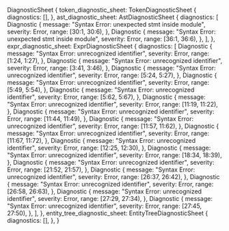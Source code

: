 DiagnosticSheet {
    token_diagnostic_sheet: TokenDiagnosticSheet {
        diagnostics: [],
    },
    ast_diagnostic_sheet: AstDiagnosticSheet {
        diagnostics: [
            Diagnostic {
                message: "Syntax Error: unexpected stmt inside module",
                severity: Error,
                range: [30:1, 30:6),
            },
            Diagnostic {
                message: "Syntax Error: unexpected stmt inside module",
                severity: Error,
                range: [36:1, 36:6),
            },
        ],
    },
    expr_diagnostic_sheet: ExprDiagnosticSheet {
        diagnostics: [
            Diagnostic {
                message: "Syntax Error: unrecognized identifier",
                severity: Error,
                range: [1:24, 1:27),
            },
            Diagnostic {
                message: "Syntax Error: unrecognized identifier",
                severity: Error,
                range: [3:41, 3:46),
            },
            Diagnostic {
                message: "Syntax Error: unrecognized identifier",
                severity: Error,
                range: [5:24, 5:27),
            },
            Diagnostic {
                message: "Syntax Error: unrecognized identifier",
                severity: Error,
                range: [5:49, 5:54),
            },
            Diagnostic {
                message: "Syntax Error: unrecognized identifier",
                severity: Error,
                range: [5:62, 5:67),
            },
            Diagnostic {
                message: "Syntax Error: unrecognized identifier",
                severity: Error,
                range: [11:19, 11:22),
            },
            Diagnostic {
                message: "Syntax Error: unrecognized identifier",
                severity: Error,
                range: [11:44, 11:49),
            },
            Diagnostic {
                message: "Syntax Error: unrecognized identifier",
                severity: Error,
                range: [11:57, 11:62),
            },
            Diagnostic {
                message: "Syntax Error: unrecognized identifier",
                severity: Error,
                range: [11:67, 11:72),
            },
            Diagnostic {
                message: "Syntax Error: unrecognized identifier",
                severity: Error,
                range: [12:25, 12:30),
            },
            Diagnostic {
                message: "Syntax Error: unrecognized identifier",
                severity: Error,
                range: [18:34, 18:39),
            },
            Diagnostic {
                message: "Syntax Error: unrecognized identifier",
                severity: Error,
                range: [21:52, 21:57),
            },
            Diagnostic {
                message: "Syntax Error: unrecognized identifier",
                severity: Error,
                range: [26:37, 26:42),
            },
            Diagnostic {
                message: "Syntax Error: unrecognized identifier",
                severity: Error,
                range: [26:58, 26:63),
            },
            Diagnostic {
                message: "Syntax Error: unrecognized identifier",
                severity: Error,
                range: [27:29, 27:34),
            },
            Diagnostic {
                message: "Syntax Error: unrecognized identifier",
                severity: Error,
                range: [27:45, 27:50),
            },
        ],
    },
    entity_tree_diagnostic_sheet: EntityTreeDiagnosticSheet {
        diagnostics: [],
    },
}